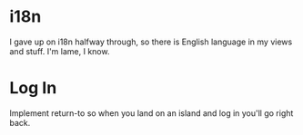# i18n

I gave up on i18n halfway through, so there is English language in my views and stuff. I'm lame, I know.

# Log In

Implement return-to so when you land on an island and log in you'll go right back.
